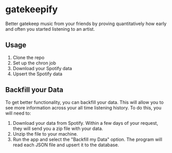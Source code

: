 # gatekeepify
Better gatekeep music from your friends by proving quantitatively how early and often you started listening to an artist.

## Usage
1. Clone the repo
2. Set up the chron job
3. Download your Spotify data
4. Upsert the Spotify data

## Backfill your Data
To get better functionality, you can backfill your data. This will allow you to see more information across your
all time listening history. To do this, you will need to:
1. Download your data from Spotify. Within a few days of your request, they will send you a zip file with your data.
2. Unzip the file to your machine.
3. Run the app and select the "Backfill my Data" option. The program will read each JSON file and upsert it to the database.
